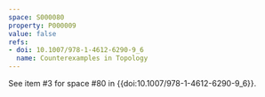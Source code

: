 ```yaml
---
space: S000080
property: P000009
value: false
refs:
- doi: 10.1007/978-1-4612-6290-9_6
  name: Counterexamples in Topology
---
```


See item #3 for space #80 in {{doi:10.1007/978-1-4612-6290-9_6}}.
